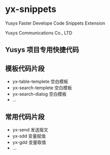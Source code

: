 # yx-snippets

Yusys Faster Develope Code Snippets Extension

Yusys Communications Co., LTD

## Yusys 项目专用快捷代码

## 模板代码片段

- yx-table-templete 空白模板
- yx-search-templete 空白模板
- yx-search-dialog 空白模板
- ...

## 常用代码片段

- yx-send 发送报文
- yx-sdd 变量赋值
- yx-gdd 变量取值
- ...
